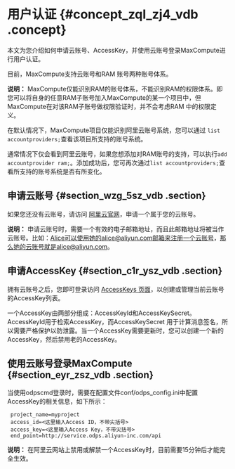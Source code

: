 # 用户认证 {#concept_zql_zj4_vdb .concept}

本文为您介绍如何申请云账号、AccessKey，并使用云账号登录MaxCompute进行用户认证。

目前，MaxCompute支持云账号和RAM 账号两种账号体系。

**说明：** MaxCompute仅能识别RAM的账号体系，不能识别RAM的权限体系。即您可以将自身的任意RAM子账号加入MaxCompute的某一个项目中，但MaxCompute在对该RAM子账号做权限验证时，并不会考虑RAM 中的权限定义。

在默认情况下，MaxCompute项目仅能识别阿里云账号系统，您可以通过 `list accountproviders;`查看该项目所支持的账号系统。

通常情况下仅会看到阿里云账号，如果您想添加对RAM账号的支持，可以执行`add accountprovider ram;`。添加成功后，您可再次通过`list accountproviders;`查看所支持的账号系统是否有所变化。

## 申请云账号 {#section_wzg_5sz_vdb .section}

如果您还没有云账号，请访问 [阿里云官网](https://www.alibabacloud.com/)，申请一个属于您的云账号。

**说明：** 申请云账号时，需要一个有效的电子邮箱地址，而且此邮箱地址将被当作云账号。比如：Alice可以使用她的alice@aliyun.com邮箱来注册一个云账号，那么她的云账号就是alice@aliyun.com。

## 申请AccessKey {#section_c1r_ysz_vdb .section}

拥有云账号之后，您即可登录访问 [AccessKeys 页面](http://i.aliyun.com/access_key)，以创建或管理当前云账号的AccessKey列表。

一个AccessKey由两部分组成：AccessKeyId和AccessKeySecret。AccessKeyId用于检索AccessKey，而AccessKeySecret 用于计算消息签名，所以需要严格保护以防泄露。当一个AccessKey需要更新时，您可以创建一个新的AccessKey，然后禁用老的AccessKey。

## 使用云账号登录MaxCompute {#section_eyr_zsz_vdb .section}

当使用odpscmd登录时，需要在配置文件conf/odps\_config.ini中配置AccessKey的相关信息，如下所示：

```
 project_name=myproject
 access_id=<这里输入Access ID，不带尖括号>
 access_key=<这里输入Access Key，不带尖括号>
 end_point=http://service.odps.aliyun-inc.com/api
```

**说明：** 在阿里云网站上禁用或解禁一个AccessKey时，目前需要15分钟后才能完全生效。


